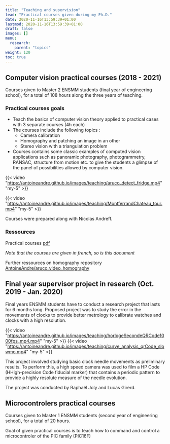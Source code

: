 ```yaml
---
title: "Teaching and supervision"
lead: "Practical courses given during my Ph.D."
date: 2020-11-16T13:59:39+01:00
lastmod: 2020-11-16T13:59:39+01:00
draft: false
images: []
menu:
  research:
    parent: "topics"
weight: 120
toc: true
---
```


## Computer vision practical courses (2018 - 2021)

Courses given to Master 2 ENSMM students (final year of engineering school), for a total of 108 hours along the three years of teaching.

### Practical courses goals

- Teach the basics of computer vision theory applied to practical cases with 3 separate courses (4h each)
- The courses include the following topics :
  - Camera calibration
  - Homography and patching an image in an other
  - Stereo vision with a triangulation problem
- Courses contains some classic examples of computed vision applications such as panoramic photography, photogrammetry, RANSAC, structure from motion etc. to give the students a glimpse of the panel of possibilities allowed by computer vision.

{{< video "https://antoineandre.github.io/images/teaching/aruco_detect_fridge.mp4" "my-5" >}}

{{< video "https://antoineandre.github.io/images/teaching/MontferrandChateau_tour.mp4" "my-5" >}}

Courses were prepared along with Nicolas Andreff.

### Ressources

<i class="fas fa-download  pr-1 fa-fw"></i> Practical courses <a href="https://antoineandre.github.io/images/teaching/TP_Vision3D.pdf">pdf</a>

_Note that the courses are given in french, so is this document_

<i class="fab fa-github  pr-1 fa-fw"></i> Further ressources on homography repository <a href="https://github.com/AntoineAndre/aruco_video_homography">AntoineAndre/aruco_video_homography</a>

## Final year supervisor project in research (Oct. 2019 - Jan. 2020)

Final years ENSMM students have to conduct a research project that lasts for 6 months long. Proposed project was to study the error in the movements of clocks to provide better metrology to calibrate watches and clocks with a high resolution.

{{< video "https://antoineandre.github.io/images/teaching/horlogeSecondeQRCode1000fps_mp4.mp4" "my-5" >}}
{{< video "https://antoineandre.github.io/images/teaching/curve_analysis_qrCode_slowmo.mp4" "my-5" >}}

This project involved studying basic clock needle movements as preliminary results. To perform this, a high speed camera was used to film a HP Code (HHigh-precision Code fiducial marker) that contains a periodic pattern to provide a highly resolute measure of the needle evolution.

The project was conducted by Raphaël Joly and Lucas Girerd.

## Microcontrolers practical courses

Courses given to Master 1 ENSMM students (second year of engineering school), for a total of 20 hours.

Goal of given practical courses is to teach how to command and control a microcontroler of the PIC family (PIC16F)
